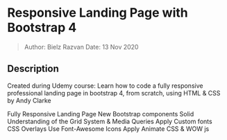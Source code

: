 # Responsive Landing Page with Bootstrap 4

> Author: Bielz Razvan
> Date: 13 Nov 2020

## Description

Created during Udemy course: Learn how to code a fully responsive professional landing page in bootstrap 4, from scratch, using HTML & CSS by Andy Clarke

Fully Responsive Landing Page
New Bootstrap components
Solid Understanding of the Grid System & Media Queries
Apply Custom fonts
CSS Overlays
Use Font-Awesome Icons
Apply Animate CSS & WOW js
